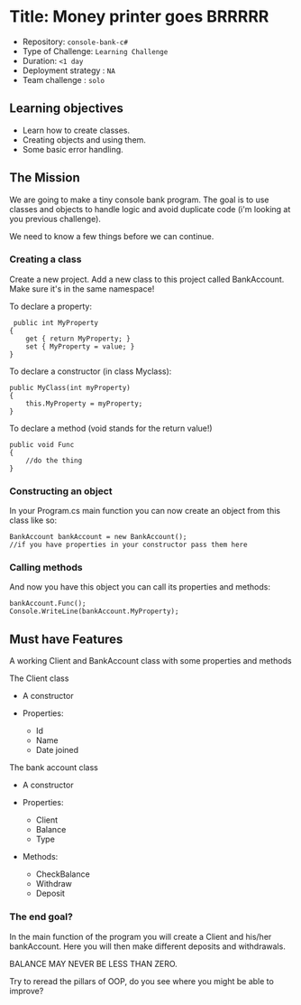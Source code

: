 # Title: Money printer goes BRRRRR

- Repository: `console-bank-c#`
- Type of Challenge: `Learning Challenge`
- Duration: `<1 day`
- Deployment strategy : `NA`
- Team challenge : `solo`

## Learning objectives
- Learn how to create classes.
- Creating objects and using them.
- Some basic error handling.


## The Mission
We are going to make a tiny console bank program. The goal is to use classes and objects to handle logic and avoid duplicate code (i'm looking at you previous challenge). 

We need to know a few things before we can continue.

### Creating a class
Create a new project. Add a new class to this project called BankAccount. Make sure it's in the same namespace!

To declare a property:
```
 public int MyProperty
{
    get { return MyProperty; }
    set { MyProperty = value; }
}
```

To declare a constructor (in class Myclass):
````
public MyClass(int myProperty)
{
    this.MyProperty = myProperty;
}
````

To declare a method (void stands for the return value!)
```
public void Func 
{ 
    //do the thing
}
```


### Constructing an object
In your Program.cs main function you can now create an object from this class like so:

````
BankAccount bankAccount = new BankAccount();
//if you have properties in your constructor pass them here
````


### Calling methods
And now you have this object you can call its properties and methods:

````
bankAccount.Func();
Console.WriteLine(bankAccount.MyProperty);
````

## Must have Features
A working Client and BankAccount class with some properties and methods

The Client class
- A constructor

- Properties:
   - Id
   - Name
   - Date joined

The bank account class
- A constructor

- Properties:
  - Client
  - Balance
  - Type

- Methods:
  - CheckBalance
  - Withdraw
  - Deposit


  
  
### The end goal?
In the main function of the program you will create a Client and his/her bankAccount.
Here you will then make different deposits and withdrawals. 

BALANCE MAY NEVER BE LESS THAN ZERO.

Try to reread the pillars of OOP, do you see where you might be able to improve?
